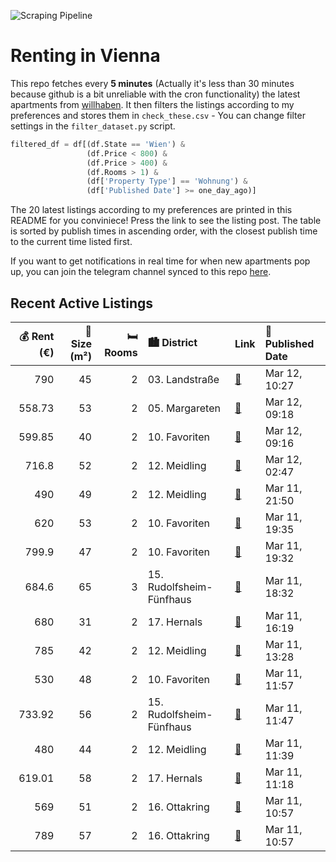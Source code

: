 ![Scraping Pipeline](https://github.com/AthomsG/renting-in-vienna/actions/workflows/run_pipeline.yml/badge.svg)


# Renting in Vienna

This repo fetches every **5 minutes** (Actually it's less than 30 minutes because github is a bit unreliable with the cron functionality) the latest apartments from [willhaben](https://www.willhaben.at/).
It then filters the listings according to my preferences and stores them in `check_these.csv` - You can change filter settings in the `filter_dataset.py` script.

```python
filtered_df = df[(df.State == 'Wien') & 
                 (df.Price < 800) &
                 (df.Price > 400) &
                 (df.Rooms > 1) &
                 (df['Property Type'] == 'Wohnung') &
                 (df['Published Date'] >= one_day_ago)]
```

The 20 latest listings according to my preferences are printed in this README for you conviniece! Press the link to see the listing post.
The table is sorted by publish times in ascending order, with the closest publish time to the current time listed first.

If you want to get notifications in real time for when new apartments pop up, you can join the telegram channel synced to this repo [here](https://t.me/+1HPAYOf5BSsyNTlk).

## Recent Active Listings

|   💰 Rent (€) |   📏 Size (m²) |   🛏️ Rooms | 🏙️ District              | Link                                                                                                                                                                                                       | 📅 Published Date   |
|-------------:|--------------:|-----------:|:-------------------------|:-----------------------------------------------------------------------------------------------------------------------------------------------------------------------------------------------------------|:-------------------|
|       790    |            45 |          2 | 03. Landstraße           | [🔗](https://www.willhaben.at/iad/immobilien/d/mietwohnungen/wien/wien-1030-landstra%C3%9Fe/2-zimmerwohnung-m%C3%B6bliert-/-voll-ausgestattet-1084508884/)                                                  | Mar 12, 10:27      |
|       558.73 |            53 |          2 | 05. Margareten           | [🔗](https://www.willhaben.at/iad/immobilien/d/mietwohnungen/wien/wien-1050-margareten/direktvergabe-gemeindebau-2-zimmer-wohnung-im-5.-bezirk-1076403489/)                                                 | Mar 12, 09:18      |
|       599.85 |            40 |          2 | 10. Favoriten            | [🔗](https://www.willhaben.at/iad/immobilien/d/mietwohnungen/wien/wien-1100-favoriten/gr%C3%BCnruhelage-mit-balkon%21-2-zimmer-wohnung-n%C3%A4he-quellenstra%C3%9Fe%21-1909265108/)                         | Mar 12, 09:16      |
|       716.8  |            52 |          2 | 12. Meidling             | [🔗](https://www.willhaben.at/iad/immobilien/d/mietwohnungen/wien/wien-1120-meidling/ger%C3%A4umige-2-zimmer-wohnung-im-eg-1214111912/)                                                                     | Mar 12, 02:47      |
|       490    |            49 |          2 | 12. Meidling             | [🔗](https://www.willhaben.at/iad/immobilien/d/mietwohnungen/wien/wien-1120-meidling/stilvolle-voll-m%C3%B6blierte-&-helle-wohnung---n%C3%A4he-sch%C3%B6nbrunn%21-1153591709/)                              | Mar 11, 21:50      |
|       620    |            53 |          2 | 10. Favoriten            | [🔗](https://www.willhaben.at/iad/immobilien/d/mietwohnungen/wien/wien-1100-favoriten/2-zimmer-gemeindewohnung-mit-perfekter-lage-1054555362/)                                                              | Mar 11, 19:35      |
|       799.9  |            47 |          2 | 10. Favoriten            | [🔗](https://www.willhaben.at/iad/immobilien/d/mietwohnungen/wien/wien-1100-favoriten/charmante-2-zimmer-wohnung-mit-balkon-in-sehr-guter-lage---garage-optional-2018757444/)                               | Mar 11, 19:32      |
|       684.6  |            65 |          3 | 15. Rudolfsheim-Fünfhaus | [🔗](https://www.willhaben.at/iad/immobilien/d/mietwohnungen/wien/wien-1150-rudolfsheim-f%C3%BCnfhaus/hauptmiete-6560m2-1212474696/)                                                                        | Mar 11, 18:32      |
|       680    |            31 |          2 | 17. Hernals              | [🔗](https://www.willhaben.at/iad/immobilien/d/mietwohnungen/wien/wien-1170-hernals/zweitwohnung-%7C-studentenwohnung-mit-terrasse-1925081955/)                                                             | Mar 11, 16:19      |
|       785    |            42 |          2 | 12. Meidling             | [🔗](https://www.willhaben.at/iad/immobilien/d/mietwohnungen/wien/wien-1120-meidling/wundervolle-2-zimmer-wohnung-in-toller-lage---einbauk%C3%BCche-inklusive---ab-01.05.2025-verf%C3%BCgbar%21-878246672/) | Mar 11, 13:28      |
|       530    |            48 |          2 | 10. Favoriten            | [🔗](https://www.willhaben.at/iad/immobilien/d/mietwohnungen/wien/wien-1100-favoriten/2-zimmer-gemeindewohnung-in-favoriten---direktvergabe-mit-abl%C3%B6se-1826919497/)                                    | Mar 11, 11:57      |
|       733.92 |            56 |          2 | 15. Rudolfsheim-Fünfhaus | [🔗](https://www.willhaben.at/iad/immobilien/d/mietwohnungen/wien/wien-1150-rudolfsheim-f%C3%BCnfhaus/sanierte-2-zimmer-wohnung-im-15.-n%C3%A4he-westbahnhof-1239337781/)                                   | Mar 11, 11:47      |
|       480    |            44 |          2 | 12. Meidling             | [🔗](https://www.willhaben.at/iad/immobilien/d/mietwohnungen/wien/wien-1120-meidling/gemeindebau-2-zimmer-direktvergabe-%28nur-mit-g%C3%BCltigem-wiener-wohn-ticket%29-1111326443/)                         | Mar 11, 11:39      |
|       619.01 |            58 |          2 | 17. Hernals              | [🔗](https://www.willhaben.at/iad/immobilien/d/mietwohnungen/wien/wien-1170-hernals/wg-geeignet---n%C3%A4he-elterleinplatz-1365044654/)                                                                     | Mar 11, 11:18      |
|       569    |            51 |          2 | 16. Ottakring            | [🔗](https://www.willhaben.at/iad/immobilien/d/mietwohnungen/wien/wien-1160-ottakring/top-altbau-beim-brunnenmarkt-921292906/)                                                                              | Mar 11, 10:57      |
|       789    |            57 |          2 | 16. Ottakring            | [🔗](https://www.willhaben.at/iad/immobilien/d/mietwohnungen/wien/wien-1160-ottakring/%22panorama-city-living%22-inkl.-%22gemeinschafts-dachterrasse%22-u6-2108360611/)                                     | Mar 11, 10:57      |
